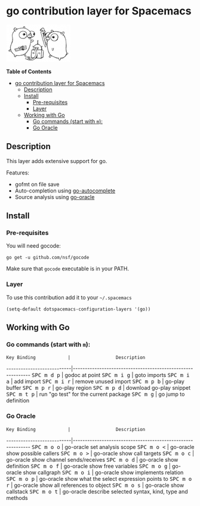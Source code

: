 # go contribution layer for Spacemacs

![go](img/go.png)

<!-- markdown-toc start - Don't edit this section. Run M-x markdown-toc/generate-toc again -->
**Table of Contents**

- [go contribution layer for Spacemacs](#go-contribution-layer-for-spacemacs)
    - [Description](#description)
    - [Install](#install)
        - [Pre-requisites](#pre-requisites)
        - [Layer](#layer)
    - [Working with Go](#working-with-go)
        - [Go commands (start with `m`):](#go-commands-start-with-m)
        - [Go Oracle](#go-oracle)

<!-- markdown-toc end -->

## Description

This layer adds extensive support for go.

Features:
- gofmt on file save
- Auto-completion using [go-autocomplete](https://github.com/nsf/gocode/tree/master/emacs)
- Source analysis using [go-oracle](http://golang.org/s/oracle-user-manual)

## Install

### Pre-requisites

You will need gocode:

```
go get -u github.com/nsf/gocode
```

Make sure that `gocode` executable is in your PATH.

### Layer

To use this contribution add it to your `~/.spacemacs`

```elisp
(setq-default dotspacemacs-configuration-layers '(go))
```

## Working with Go

### Go commands (start with `m`):

    Key Binding            |                 Description
---------------------------|------------------------------------------------------------
<kbd>SPC m d p</kbd>       | godoc at point
<kbd>SPC m i g</kbd>       | goto imports
<kbd>SPC m i a</kbd>       | add import
<kbd>SPC m i r</kbd>       | remove unused import
<kbd>SPC m p b</kbd>       | go-play buffer
<kbd>SPC m p r</kbd>       | go-play region
<kbd>SPC m p d</kbd>       | download go-play snippet
<kbd>SPC m t p</kbd>       | run "go test" for the current package
<kbd>SPC m g</kbd>         | go jump to definition


### Go Oracle

    Key Binding            |                 Description
---------------------------|------------------------------------------------------------
<kbd>SPC m o o</kbd>       | go-oracle set analysis scope
<kbd>SPC m o <</kbd>       | go-oracle show possible callers
<kbd>SPC m o ></kbd>       | go-oracle show call targets
<kbd>SPC m o c</kbd>       | go-oracle show channel sends/receives
<kbd>SPC m o d</kbd>       | go-oracle show definition
<kbd>SPC m o f</kbd>       | go-oracle show free variables
<kbd>SPC m o g</kbd>       | go-oracle show callgraph
<kbd>SPC m o i</kbd>       | go-oracle show implements relation
<kbd>SPC m o p</kbd>       | go-oracle show what the select expression points to
<kbd>SPC m o r</kbd>       | go-oracle show all references to object
<kbd>SPC m o s</kbd>       | go-oracle show callstack
<kbd>SPC m o t</kbd>       | go-oracle describe selected syntax, kind, type and methods

